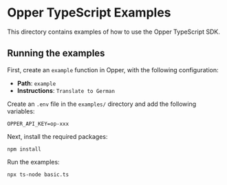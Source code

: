 # Opper TypeScript Examples

This directory contains examples of how to use the Opper TypeScript SDK.

## Running the examples

First, create an `example` function in Opper, with the following configuration:
- **Path**: `example`
- **Instructions**: `Translate to German`

Create an `.env` file in the `examples/` directory and add the following variables:

```shell
OPPER_API_KEY=op-xxx
```

Next, install the required packages:

```shell
npm install
```

Run the examples:

```shell
npx ts-node basic.ts
```
